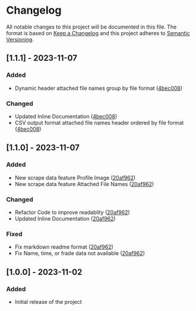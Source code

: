 # Changelog

All notable changes to this project will be documented in this file. The format is based on [Keep a Changelog](https://keepachangelog.com/en/1.0.0/) and this project adheres to [Semantic Versioning](https://semver.org/).

## [1.1.1] - 2023-11-07

### Added

* Dynamic header attached file names group by file format ([4bec008](https://github.com/glenkusuma/script/commit/4bec008de3f6050a363239a8f0cbc65e070b4eb5))

### Changed

* Updated Inline Documentation ([4bec008](https://github.com/glenkusuma/script/commit/4bec008de3f6050a363239a8f0cbc65e070b4eb5))
* CSV output format attached file names header ordered by file format ([4bec008](https://github.com/glenkusuma/script/commit/4bec008de3f6050a363239a8f0cbc65e070b4eb5))
  
## [1.1.0] - 2023-11-07

### Added

* New scrape data feature Profile Image ([20af962](https://github.com/glenkusuma/script/commit/20af9621fbc9163d7d0768365bd41e0c6b047bd1))
* New scrape data feature Attached File Names ([20af962](https://github.com/glenkusuma/script/commit/20af9621fbc9163d7d0768365bd41e0c6b047bd1))

### Changed

* Refactor Code to improve readablity ([20af962](https://github.com/glenkusuma/script/commit/20af9621fbc9163d7d0768365bd41e0c6b047bd1))
* Updated Inline Documentation ([20af962](https://github.com/glenkusuma/script/commit/20af9621fbc9163d7d0768365bd41e0c6b047bd1))

### Fixed

* Fix markdown readme format ([20af962](https://github.com/glenkusuma/script/commit/20af9621fbc9163d7d0768365bd41e0c6b047bd1))
* Fix Name, time, or frade data not available ([20af962](https://github.com/glenkusuma/script/commit/20af9621fbc9163d7d0768365bd41e0c6b047bd1))

## [1.0.0] - 2023-11-02

### Added

* Initial release of the project
